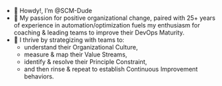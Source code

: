 - 👋 Howdy!, I’m @SCM-Dude
- 👀 My passion for positive organizational change, 
paired with 25+ years of experience in automation/optimization
fuels my enthusiasm for coaching & leading teams 
to improve their DevOps Maturity.  
- 👀 I thrive by strategizing with teams to:
  - understand their Organizational Culture, 
  - measure & map their Value Streams, 
  - identify & resolve their Principle Constraint, 
  - and then rinse & repeat to establish Continuous Improvement behaviors.

<!---
- 👀 I’m interested in ...
- 🌱 I’m currently learning ...
- 💞️ I’m looking to collaborate on ...
- 📫 How to reach me ...

SCM-Dude/SCM-Dude is a ✨ special ✨ repository because its `README.md` (this file) appears on your GitHub profile.
You can click the Preview link to take a look at your changes.
--->

